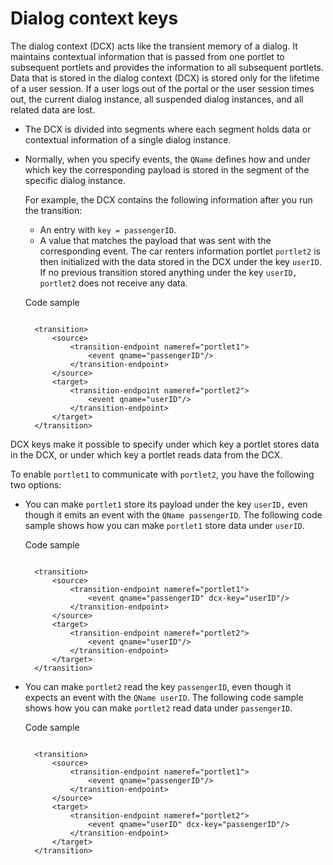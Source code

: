# Dialog context keys

The dialog context (DCX) acts like the transient memory of a dialog. It maintains contextual information that is passed from one portlet to subsequent portlets and provides the information to all subsequent portlets. Data that is stored in the dialog context (DCX) is stored only for the lifetime of a user session. If a user logs out of the portal or the user session times out, the current dialog instance, all suspended dialog instances, and all related data are lost.

-   The DCX is divided into segments where each segment holds data or contextual information of a single dialog instance.
-   Normally, when you specify events, the `QName` defines how and under which key the corresponding payload is stored in the segment of the specific dialog instance.

    For example, the DCX contains the following information after you run the transition:

    -   An entry with `key = passengerID`.
    -   A value that matches the payload that was sent with the corresponding event.
    The car renters information portlet `portlet2` is then initialized with the data stored in the DCX under the key `userID`. If no previous transition stored anything under the key `userID, portlet2` does not receive any data.

    Code sample

    ```
    
      <transition>
          <source>
              <transition-endpoint nameref="portlet1">
                  <event qname="passengerID"/>
              </transition-endpoint>
          </source>
          <target>
              <transition-endpoint nameref="portlet2">
                  <event qname="userID"/>
              </transition-endpoint>
          </target>
      </transition>
    
    ```


DCX keys make it possible to specify under which key a portlet stores data in the DCX, or under which key a portlet reads data from the DCX.

To enable `portlet1` to communicate with `portlet2`, you have the following two options:

-   You can make `portlet1` store its payload under the key `userID,` even though it emits an event with the `QName passengerID`. The following code sample shows how you can make `portlet1` store data under `userID`.

    Code sample

    ```
    
      <transition>
          <source>
              <transition-endpoint nameref="portlet1">
                  <event qname="passengerID" dcx-key="userID"/>
              </transition-endpoint>
          </source>
          <target>
              <transition-endpoint nameref="portlet2">
                  <event qname="userID"/>
              </transition-endpoint>
          </target>
      </transition>
    
    ```

-   You can make `portlet2` read the key `passengerID`, even though it expects an event with the `QName userID`. The following code sample shows how you can make `portlet2` read data under `passengerID`.

    Code sample

    ```
    
      <transition>
          <source>
              <transition-endpoint nameref="portlet1">
                  <event qname="passengerID"/>
              </transition-endpoint>
          </source>
          <target>
              <transition-endpoint nameref="portlet2">
                  <event qname="userID" dcx-key="passengerID"/>
              </transition-endpoint>
          </target>
      </transition>
    
    ```




